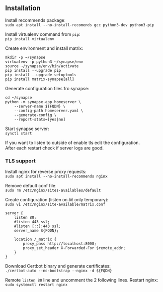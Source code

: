 Installation
------

Install recommends package:   
`sudo apt install --no-install-recomends gcc python3-dev python3-pip`

Install virtualenv command from `pip`:   
`pip install virtualenv`

Create environment and install matrix:   
```
mkdir -p ~/synapse
virtualenv -p python3 ~/synapse/env
source ~/synapse/env/bin/activate
pip install --upgrade pip
pip install --upgrade setuptools
pip install matrix-synapse[all]
```

Generate configuration files fro synapse:   
```
cd ~/synapse
python -m synapse.app.homeserver \
    --server-name ${FQDN} \
    --config-path homeserver.yaml \
    --generate-config \
    --report-stats=[yes|no]
```

Start synapse server:   
`synctl start`


If you want to listen to outside of enable tls edit the configuration.   
After each restart check if server logs are good.

### TLS support
Install nginx for reverse proxy requests:   
`sudo apt install --no-install-recommends nginx`

Remove default conf file:   
`sudo rm /etc/nginx/sites-availables/default`

Create configuration (listen on `80` only temporary):   
`sudo vi /etc/nginx/site-available/matrix.conf`

```
server {
    listen 80;
    #listen 443 ssl;
    #listen [::]:443 ssl;
    server_name ${FQDN};

    location /_matrix {
        proxy_pass http://localhost:8008;
        proxy_set_header X-Forwarded-For $remote_addr;
    }
}
```

Download Certbot binary and generate certificates:   
`./certbot-auto --no-bootstrap --nginx -d ${FQDN}`

Remote `listen 80` line and uncomment the 2 following lines.
Restart nginx:   
`sudo systemctl restart nginx`
